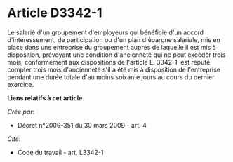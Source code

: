 # Article D3342-1

Le salarié d'un groupement d'employeurs qui bénéficie d'un accord d'intéressement, de participation ou d'un plan d'épargne
salariale, mis en place dans une entreprise du groupement auprès de laquelle il est mis à disposition, prévoyant une
condition d'ancienneté qui ne peut excéder trois mois, conformément aux dispositions de l'article L. 3342-1, est réputé
compter trois mois d'ancienneté s'il a été mis à disposition de l'entreprise pendant une durée totale d'au moins soixante
jours au cours du dernier exercice.

**Liens relatifs à cet article**

_Créé par_:

  - Décret n°2009-351 du 30 mars 2009 - art. 4

_Cite_:

  - Code du travail - art. L3342-1
